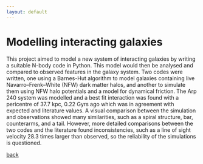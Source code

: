 ```yaml
---
layout: default
---
```


# Modelling interacting galaxies

This project aimed to model a new system of interacting galaxies by writing a suitable N-body code in Python. This model would then be analysed and compared to observed features in the galaxy system. Two codes were written, one using a Barnes-Hut algorithm to model galaxies containing live Navarro–Frenk–White (NFW) dark matter halos, and another to simulate them using NFW halo potentials and a model for dynamical friction. The Arp 240 system was modelled and a best fit interaction was found with a pericentre of 37.7 kpc, 0.22 Gyrs ago which was in agreement with expected and literature values. A visual comparison between the simulation and observations showed many similarities, such as a spiral structure, bar, counterarms, and a tail. However, more detailed comparisons between the two codes and the literature found inconsistencies, such as a line of sight velocity 28.3 times larger than observed, so the reliability of the simulations is questioned.

[back](./)
